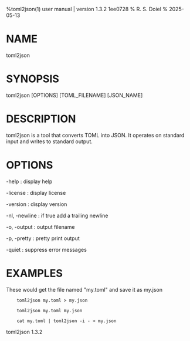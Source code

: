 %toml2json(1) user manual | version 1.3.2 1ee0728
% R. S. Doiel
% 2025-05-13

# NAME
 
toml2json

# SYNOPSIS

toml2json [OPTIONS] [TOML_FILENAME] [JSON_NAME]

# DESCRIPTION

toml2json is a tool that converts TOML into JSON. It operates
on standard input and writes to standard output.

# OPTIONS

-help
: display help

-license
: display license

-version
: display version

-nl, -newline
: if true add a trailing newline

-o, -output
: output filename

-p, -pretty
: pretty print output

-quiet
: suppress error messages


# EXAMPLES

These would get the file named "my.toml" and save it as my.json

~~~
    toml2json my.toml > my.json

    toml2json my.toml my.json

	cat my.toml | toml2json -i - > my.json
~~~

toml2json 1.3.2

